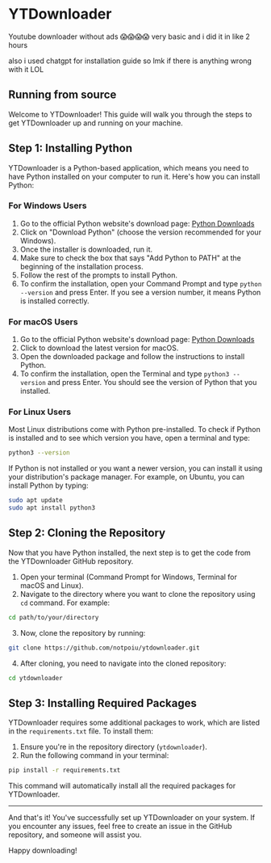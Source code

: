 # YTDownloader
Youtube downloader without ads 😱😱😱😱
very basic and i did it in like 2 hours

also i used chatgpt for installation guide so lmk if there is anything wrong with it LOL

## Running from source

Welcome to YTDownloader! This guide will walk you through the steps to get YTDownloader up and running on your machine.

## Step 1: Installing Python

YTDownloader is a Python-based application, which means you need to have Python installed on your computer to run it. Here's how you can install Python:

### For Windows Users

1. Go to the official Python website's download page: [Python Downloads](https://www.python.org/downloads/windows/)
2. Click on "Download Python" (choose the version recommended for your Windows).
3. Once the installer is downloaded, run it.
4. Make sure to check the box that says "Add Python to PATH" at the beginning of the installation process.
5. Follow the rest of the prompts to install Python.
6. To confirm the installation, open your Command Prompt and type `python --version` and press Enter. If you see a version number, it means Python is installed correctly.

### For macOS Users

1. Go to the official Python website's download page: [Python Downloads](https://www.python.org/downloads/mac-osx/)
2. Click to download the latest version for macOS.
3. Open the downloaded package and follow the instructions to install Python.
4. To confirm the installation, open the Terminal and type `python3 --version` and press Enter. You should see the version of Python that you installed.

### For Linux Users

Most Linux distributions come with Python pre-installed. To check if Python is installed and to see which version you have, open a terminal and type:
```bash
python3 --version
```
If Python is not installed or you want a newer version, you can install it using your distribution's package manager. For example, on Ubuntu, you can install Python by typing:
```bash
sudo apt update
sudo apt install python3
```

## Step 2: Cloning the Repository

Now that you have Python installed, the next step is to get the code from the YTDownloader GitHub repository.

1. Open your terminal (Command Prompt for Windows, Terminal for macOS and Linux).
2. Navigate to the directory where you want to clone the repository using `cd` command. For example:
```bash
cd path/to/your/directory
```
3. Now, clone the repository by running:
```bash
git clone https://github.com/notpoiu/ytdownloader.git
```
4. After cloning, you need to navigate into the cloned repository:
```bash
cd ytdownloader
```

## Step 3: Installing Required Packages

YTDownloader requires some additional packages to work, which are listed in the `requirements.txt` file. To install them:

1. Ensure you're in the repository directory (`ytdownloader`).
2. Run the following command in your terminal:
```bash
pip install -r requirements.txt
```
This command will automatically install all the required packages for YTDownloader.

---

And that's it! You've successfully set up YTDownloader on your system. If you encounter any issues, feel free to create an issue in the GitHub repository, and someone will assist you.

Happy downloading!
